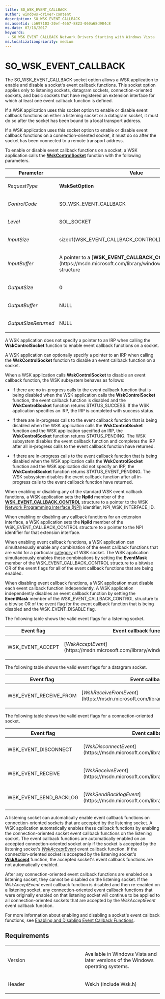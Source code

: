```yaml
---
title: SO_WSK_EVENT_CALLBACK
author: windows-driver-content
description: SO_WSK_EVENT_CALLBACK
ms.assetid: cb697103-20ef-4667-8823-060a68d904c8
ms.date: 07/18/2017
keywords:
 - SO_WSK_EVENT_CALLBACK Network Drivers Starting with Windows Vista
ms.localizationpriority: medium
---
```


# SO\_WSK\_EVENT\_CALLBACK


The SO\_WSK\_EVENT\_CALLBACK socket option allows a WSK application to enable and disable a socket's event callback functions. This socket option applies only to listening sockets, datagram sockets, connection-oriented sockets, and basic sockets that have registered an extension interface for which at least one event callback function is defined.

If a WSK application uses this socket option to enable or disable event callback functions on either a listening socket or a datagram socket, it must do so after the socket has been bound to a local transport address.

If a WSK application uses this socket option to enable or disable event callback functions on a connection-oriented socket, it must do so after the socket has been connected to a remote transport address.

To enable or disable event callback functions on a socket, a WSK application calls the [**WskControlSocket**](https://msdn.microsoft.com/library/windows/hardware/ff571127) function with the following parameters.

<table>
<colgroup>
<col width="50%" />
<col width="50%" />
</colgroup>
<thead>
<tr class="header">
<th>Parameter</th>
<th>Value</th>
</tr>
</thead>
<tbody>
<tr class="odd">
<td><p><em>RequestType</em></p></td>
<td><p><strong>WskSetOption</strong></p></td>
</tr>
<tr class="even">
<td><p><em>ControlCode</em></p></td>
<td><p>SO_WSK_EVENT_CALLBACK</p></td>
</tr>
<tr class="odd">
<td><p><em>Level</em></p></td>
<td><p>SOL_SOCKET</p></td>
</tr>
<tr class="even">
<td><p><em>InputSize</em></p></td>
<td><p>sizeof(WSK_EVENT_CALLBACK_CONTROL)</p></td>
</tr>
<tr class="odd">
<td><p><em>InputBuffer</em></p></td>
<td><p>A pointer to a [<strong>WSK_EVENT_CALLBACK_CONTROL</strong>](https://msdn.microsoft.com/library/windows/hardware/ff571166) structure</p></td>
</tr>
<tr class="even">
<td><p><em>OutputSize</em></p></td>
<td><p>0</p></td>
</tr>
<tr class="odd">
<td><p><em>OutputBuffer</em></p></td>
<td><p>NULL</p></td>
</tr>
<tr class="even">
<td><p><em>OutputSizeReturned</em></p></td>
<td><p>NULL</p></td>
</tr>
</tbody>
</table>


A WSK application does not specify a pointer to an IRP when calling the **WskControlSocket** function to enable event callback functions on a socket.

A WSK application can optionally specify a pointer to an IRP when calling the **WskControlSocket** function to disable an event callback function on a socket.

When a WSK application calls **WskControlSocket** to disable an event callback function, the WSK subsystem behaves as follows:

-   If there are no in-progress calls to the event callback function that is being disabled when the WSK application calls the **WskControlSocket** function, the event callback function is disabled and the **WskControlSocket** function returns STATUS\_SUCCESS. If the WSK application specifies an IRP, the IRP is completed with success status.

-   If there are in-progress calls to the event callback function that is being disabled when the WSK application calls the **WskControlSocket** function and the WSK application specified an IRP, the **WskControlSocket** function returns STATUS\_PENDING. The WSK subsystem disables the event callback function and completes the IRP after all in-progress calls to the event callback function have returned.

-   If there are in-progress calls to the event callback function that is being disabled when the WSK application calls the **WskControlSocket** function and the WSK application did not specify an IRP, the **WskControlSocket** function returns STATUS\_EVENT\_PENDING. The WSK subsystem disables the event callback function after all in-progress calls to the event callback function have returned.

When enabling or disabling any of the standard WSK event callback functions, a WSK application sets the **NpiId** member of the [**WSK\_EVENT\_CALLBACK\_CONTROL**](https://msdn.microsoft.com/library/windows/hardware/ff571166) structure to a pointer to the WSK [Network Programming Interface (NPI)](https://msdn.microsoft.com/library/windows/hardware/ff568373) identifier, NPI\_WSK\_INTERFACE\_ID.

When enabling or disabling any callback functions for an extension interface, a WSK application sets the **NpiId** member of the WSK\_EVENT\_CALLBACK\_CONTROL structure to a pointer to the NPI identifier for that extension interface.

When enabling event callback functions, a WSK application can simultaneously enable any combination of the event callback functions that are valid for a particular [category](https://msdn.microsoft.com/library/windows/hardware/ff571093) of WSK socket. The WSK application simultaneously enables these combinations by setting the **EventMask** member of the WSK\_EVENT\_CALLBACK\_CONTROL structure to a bitwise OR of the event flags for all of the event callback functions that are being enabled.

When disabling event callback functions, a WSK application must disable each event callback function independently. A WSK application independently disables an event callback function by setting the **EventMask** member of the WSK\_EVENT\_CALLBACK\_CONTROL structure to a bitwise OR of the event flag for the event callback function that is being disabled and the WSK\_EVENT\_DISABLE flag.

The following table shows the valid event flags for a listening socket.

<table>
<colgroup>
<col width="50%" />
<col width="50%" />
</colgroup>
<thead>
<tr class="header">
<th>Event flag</th>
<th>Event callback function</th>
</tr>
</thead>
<tbody>
<tr class="odd">
<td><p>WSK_EVENT_ACCEPT</p></td>
<td><p>[<em>WskAcceptEvent</em>](https://msdn.microsoft.com/library/windows/hardware/ff571120)</p></td>
</tr>
</tbody>
</table>


The following table shows the valid event flags for a datagram socket.

<table>
<colgroup>
<col width="50%" />
<col width="50%" />
</colgroup>
<thead>
<tr class="header">
<th>Event flag</th>
<th>Event callback function</th>
</tr>
</thead>
<tbody>
<tr class="odd">
<td><p>WSK_EVENT_RECEIVE_FROM</p></td>
<td><p>[<em>WskReceiveFromEvent</em>](https://msdn.microsoft.com/library/windows/hardware/ff571142)</p></td>
</tr>
</tbody>
</table>



The following table shows the valid event flags for a connection-oriented socket.

<table>
<colgroup>
<col width="50%" />
<col width="50%" />
</colgroup>
<thead>
<tr class="header">
<th>Event flag</th>
<th>Event callback function</th>
</tr>
</thead>
<tbody>
<tr class="odd">
<td><p>WSK_EVENT_DISCONNECT</p></td>
<td><p>[<em>WskDisconnectEvent</em>](https://msdn.microsoft.com/library/windows/hardware/ff571130)</p></td>
</tr>
<tr class="even">
<td><p>WSK_EVENT_RECEIVE</p></td>
<td><p>[<em>WskReceiveEvent</em>](https://msdn.microsoft.com/library/windows/hardware/ff571140)</p></td>
</tr>
<tr class="odd">
<td><p>WSK_EVENT_SEND_BACKLOG</p></td>
<td><p>[<em>WskSendBacklogEvent</em>](https://msdn.microsoft.com/library/windows/hardware/ff571147)</p></td>
</tr>
</tbody>
</table>


A listening socket can automatically enable event callback functions on connection-oriented sockets that are accepted by the listening socket. A WSK application automatically enables these callback functions by enabling the connection-oriented socket event callback functions on the listening socket. The event callback functions are automatically enabled on an accepted connection-oriented socket only if the socket is accepted by the listening socket's [*WskAcceptEvent*](https://msdn.microsoft.com/library/windows/hardware/ff571120) event callback function. If the connection-oriented socket is accepted by the listening socket's [**WskAccept**](https://msdn.microsoft.com/library/windows/hardware/ff571109) function, the accepted socket's event callback functions are not automatically enabled.

After any connection-oriented event callback functions are enabled on a listening socket, they cannot be disabled on the listening socket. If the *WskAcceptEvent* event callback function is disabled and then re-enabled on a listening socket, any connection-oriented event callback functions that were originally enabled on that listening socket will continue to be applied to all connection-oriented sockets that are accepted by the *WskAcceptEvent* event callback function.

For more information about enabling and disabling a socket's event callback functions, see [Enabling and Disabling Event Callback Functions](https://msdn.microsoft.com/library/windows/hardware/ff548851).

Requirements
------------

<table>
<colgroup>
<col width="50%" />
<col width="50%" />
</colgroup>
<tbody>
<tr class="odd">
<td><p>Version</p></td>
<td><p>Available in Windows Vista and later versions of the Windows operating systems.</p></td>
</tr>
<tr class="even">
<td><p>Header</p></td>
<td>Wsk.h (include Wsk.h)</td>
</tr>
</tbody>
</table>

 

 




